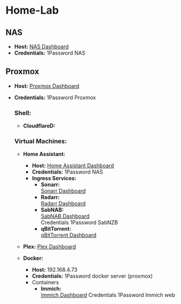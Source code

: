 # Home-Lab

## NAS
- **Host:** [NAS Dashboard](http://192.168.4.39:5000/#/signin)  
- **Credentials:** 1Password NAS  

## Proxmox
- **Host:** [Proxmox Dashboard](https://192.168.4.49:8006/#v1:0:18:4:::::::)  
- **Credentials:** 1Password Proxmox

  ### Shell:
    - **CloudflareD:**

  ### Virtual Machines:
  - **Home Assistant:**
    - **Host:** [Home Assistant Dashboard](http://192.168.4.50:8123/)  
    - **Credentials:** 1Password NAS  
    - **Ingress Services:**
      - **Sonarr:**  
        [Sonarr Dashboard](http://192.168.4.50:8123/db21ed7f_sonarr_nas/ingress)  
      - **Radarr:**  
        [Radarr Dashboard](http://192.168.4.50:8123/db21ed7f_radarr_nas/ingress)
      - **SabNAB:**  
        [SabNAB Dashboard](http://192.168.4.50:8089/)  
        Credentials 1Password SabNZB
      - **qBitTorrent:**  
        [qBitTorrent Dashboard](http://192.168.4.50:8082/#//)

  - **Plex:**
    [Plex Dashboard](http://192.168.4.61:32400/web/index.html#!/)

  - **Docker:**
    - **Host:** 192.168.4.73
    - **Credentials:** 1Password docker server (proxmox)
    - Containers
      - **Immich:**  
        [Immich Dashboard](http://192.168.4.67:2283/)
        Credentials 1Password Immich web





